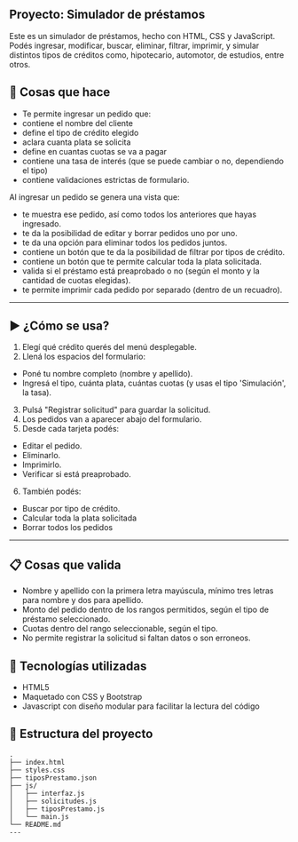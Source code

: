 ## Proyecto: Simulador de préstamos

Este es un simulador de préstamos, hecho con HTML, CSS y JavaScript. Podés ingresar, modificar, buscar, eliminar, filtrar, imprimir, y simular distintos tipos de créditos como, hipotecario, automotor, de estudios, entre otros. 


## 🧩 Cosas que hace 

- Te permite ingresar un pedido que: 
- contiene el nombre del cliente 
- define el tipo de crédito elegido 
- aclara cuanta plata se solicita
- define en cuantas cuotas se va a pagar 
- contiene una tasa de interés (que se puede cambiar o no, dependiendo el tipo) 
- contiene validaciones estrictas de formulario. 

Al ingresar un pedido se genera una vista que:
- te muestra ese pedido, así como todos los anteriores que hayas ingresado. 
- te da la posibilidad de editar y borrar pedidos uno por uno. 
- te da una opción para eliminar todos los pedidos juntos. 
- contiene un botón que te da la posibilidad de filtrar por tipos de crédito. 
- contiene un botón que te permite calcular toda la plata solicitada. 
- valida si el préstamo está preaprobado o no (según el monto y la cantidad de cuotas elegidas). 
- te permite imprimir cada pedido por separado (dentro de un recuadro). 

--- 

## ▶️ ¿Cómo se usa? 

1. Elegí qué crédito querés del menú desplegable.
2. Llená los espacios del formulario: 
- Poné tu nombre completo (nombre y apellido). 
- Ingresá el tipo, cuánta plata, cuántas cuotas (y usas el tipo 'Simulación', la tasa). 
3. Pulsá "Registrar solicitud" para guardar la solicitud. 
4. Los pedidos van a aparecer abajo del formulario. 
5. Desde cada tarjeta podés: 
- Editar el pedido. 
- Eliminarlo. 
- Imprimirlo. 
- Verificar si está preaprobado. 
6. También podés: 
- Buscar por tipo de crédito. 
- Calcular toda la plata solicitada
- Borrar todos los pedidos

--- 

## 📋 Cosas que valida

- Nombre y apellido con la primera letra mayúscula, mínimo tres letras para nombre y dos para apellido.
- Monto del pedido dentro de los rangos permitidos, según el tipo de préstamo seleccionado. 
- Cuotas dentro del rango seleccionable, según el tipo.  
- No permite registrar la solicitud si faltan datos o son erroneos.

## 💽 Tecnologías utilizadas

- HTML5 
- Maquetado con CSS y Bootstrap 
- Javascript con diseño modular para facilitar la lectura del código

## 📁 Estructura del proyecto

```text
.
├── index.html
├── styles.css
├── tiposPrestamo.json
├── js/
│   ├── interfaz.js
│   ├── solicitudes.js
│   ├── tiposPrestamo.js
│   └── main.js
└── README.md
---
